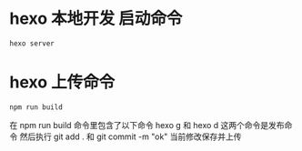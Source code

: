 # hexo 本地开发 启动命令
```
hexo server
```
# hexo 上传命令
```
npm run build
```

在 npm run build 命令里包含了以下命令 hexo g 和 hexo d 这两个命令是发布命令
然后执行 git add . 和 git commit -m "ok" 当前修改保存并上传